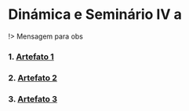 # Dinámica e Seminário IV a

!> Mensagem para obs

### 1.  [Artefato 1](https://google.com)
### 2.  [Artefato 2](https://google.com)
### 3.  [Artefato 3](https://google.com)